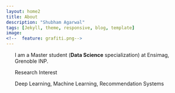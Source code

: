 ```yaml
---
layout: home2
title: About
description: "Shubham Agarwal"
tags: [Jekyll, theme, responsive, blog, template]
image:
<!--  feature: grafiti.png-->
---
```


<section>

<ul>

I am a Master student (<strong>Data Science</strong> specialization) at Ensimag, Grenoble INP. 

Research Interest

Deep Learning, Machine Learning, Recommendation Systems
</ul>

</section>




